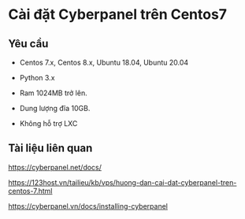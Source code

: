 # Cài đặt Cyberpanel trên Centos7

## Yêu cầu

- Centos 7.x, Centos 8.x, Ubuntu 18.04, Ubuntu 20.04

- Python 3.x

- Ram 1024MB trở lên.

- Dung lượng đĩa 10GB.

- Không hỗ trợ LXC



## Tài liệu liên quan

https://cyberpanel.net/docs/

https://123host.vn/tailieu/kb/vps/huong-dan-cai-dat-cyberpanel-tren-centos-7.html

https://cyberpanel.vn/docs/installing-cyberpanel

